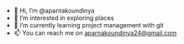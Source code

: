 - 👋 Hi, I’m @aparnakoundinya
- 👀 I’m interested in exploring places
- 🌱 I’m currently learning project management with git
- 📫 You can reach me on aparnakoundinya24@gmail.com

<!---
aparnakoundinya/aparnakoundinya is a ✨ special ✨ repository because its `README.md` (this file) appears on your GitHub profile.
You can click the Preview link to take a look at your changes.
--->
